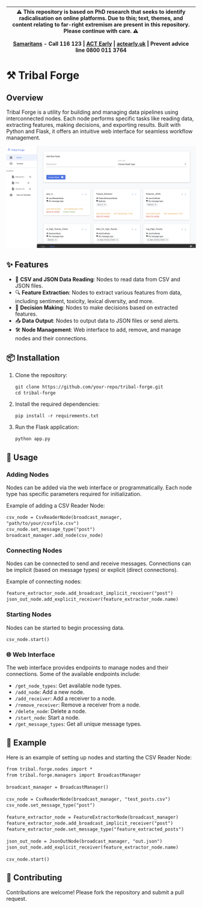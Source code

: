 | :warning: This repository is based on PhD research that seeks to identify radicalisation on online platforms. Due to this; text, themes, and content relating to far-right extremism are present in this repository. Please continue with care. :warning:   <br />  <br />  [Samaritans](http://www.samaritans.org) - Call 116 123 \| [ACT Early](https://www.act.campaign.gov.uk) \| [actearly.uk](https://www.actearly.uk) \| Prevent advice line 0800 011 3764|
| --- |

# ⚒️ Tribal Forge

## Overview

Tribal Forge is a utility for building and managing data pipelines using interconnected nodes. Each node performs specific tasks like reading data, extracting features, making decisions, and exporting results. Built with Python and Flask, it offers an intuitive web interface for seamless workflow management.

![Tribal Forge Screenshot](screenshot_1.png)

## ✨ Features

- 📄 **CSV and JSON Data Reading**: Nodes to read data from CSV and JSON files.
- 🔍 **Feature Extraction**: Nodes to extract various features from data, including sentiment, toxicity, lexical diversity, and more.
- 🧠 **Decision Making**: Nodes to make decisions based on extracted features.
- 📤 **Data Output**: Nodes to output data to JSON files or send alerts.
- 🛠️ **Node Management**: Web interface to add, remove, and manage nodes and their connections.

## 📦 Installation

1. Clone the repository:
    ```
    git clone https://github.com/your-repo/tribal-forge.git
    cd tribal-forge
    ```

2. Install the required dependencies:
    ```
   pip install -r requirements.txt
    ```

4. Run the Flask application:
    ```
   python app.py
    ```

## 🚀 Usage

### Adding Nodes

Nodes can be added via the web interface or programmatically. Each node type has specific parameters required for initialization.

Example of adding a CSV Reader Node:
```
csv_node = CsvReaderNode(broadcast_manager, "path/to/your/csvfile.csv")
csv_node.set_message_type("post")
broadcast_manager.add_node(csv_node)
```

### Connecting Nodes

Nodes can be connected to send and receive messages. Connections can be implicit (based on message types) or explicit (direct connections).

Example of connecting nodes:
```
feature_extractor_node.add_broadcast_implicit_receiver("post")
json_out_node.add_explicit_receiver(feature_extractor_node.name)
```

### Starting Nodes

Nodes can be started to begin processing data.
```
csv_node.start()
```

### 🌐 Web Interface

The web interface provides endpoints to manage nodes and their connections. Some of the available endpoints include:

- ```/get_node_types```: Get available node types.
- ```/add_node```: Add a new node.
- ```/add_receiver```: Add a receiver to a node.
- ```/remove_receiver```: Remove a receiver from a node.
- ```/delete_node```: Delete a node.
- ```/start_node```: Start a node.
- ```/get_message_types```: Get all unique message types.

## 📝 Example

Here is an example of setting up nodes and starting the CSV Reader Node:
```
from tribal.forge.nodes import *
from tribal.forge.managers import BroadcastManager

broadcast_manager = BroadcastManager()

csv_node = CsvReaderNode(broadcast_manager, "test_posts.csv")
csv_node.set_message_type("post")

feature_extractor_node = FeatureExtractorNode(broadcast_manager)
feature_extractor_node.add_broadcast_implicit_receiver("post")
feature_extractor_node.set_message_type("feature_extracted_posts")

json_out_node = JsonOutNode(broadcast_manager, "out.json")
json_out_node.add_explicit_receiver(feature_extractor_node.name)

csv_node.start()
```

## 🤝 Contributing

Contributions are welcome! Please fork the repository and submit a pull request.
